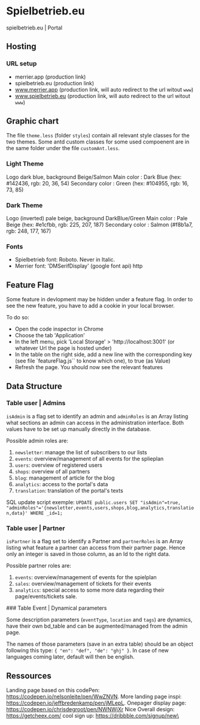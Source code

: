 # Spielbetrieb.eu

spielbetrieb.eu | Portal

## Hosting

### URL setup
- merrier.app (production link)
- spielbetrieb.eu (production link)
- www.merrier.app (production link, will auto redirect to the url witout `www`)
- www.spielbetrieb.eu (production link, will auto redirect to the url witout `www`)


## Graphic chart

The file `theme.less` (folder `styles`) contain all relevant style classes for the two themes. Some antd custom classes for some used compoenent are  in the same folder under the file `customAnt.less`.

### Light Theme
Logo dark blue, background Beige/Salmon
Main color : Dark Blue (hex: #142436, rgb: 20, 36, 54)
Secondary color : Green (hex: #104955, rgb: 16, 73, 85)

### Dark Theme
Logo (inverted) pale beige, background DarkBlue/Green
Main color : Pale Beige (hex: #e1cfbb, rgb: 225, 207, 187)
Secondary color : Salmon (#f8b1a7, rgb: 248, 177, 167)

### Fonts
- Spielbetrieb font: Roboto. Never in Italic.
- Merrier font: 'DMSerifDisplay' (google font api)
http


## Feature Flag 

Some feature in devlopment may be hidden under a feature flag.
In order to see the new feature, you have to add a cookie in your local browser. 

To do so: 
- Open the code inspector in Chrome
- Choose the tab 'Application'
- In the left menu, pick 'Local Storage' > 'http://localhost:3001' (or whatever Url the page is hosted under)
- In the table on the right side, add a new line with the corresponding key (see file `featureFlag.js`` to know which one), to true (as Value)
- Refresh the page. You should now see the relevant features


## Data Structure

### Table user | Admins

`isAdmin` is a flag set to identify an admin and `adminRoles` is an Array listing what sections an admin can access in the administration interface. Both values have to be set up manually directly in the database. 

Possible admin roles are:
1. `newsletter`: manage the list of subscribers to our lists
2. `events`: overview/management of all events for the splieplan
3. `users`: overview of registered users
4. `shops`: overview of all partners
5. `blog`: management of article for the blog
6. `analytics`: access to the portal's data
7. `translation`: translation of the portal's texts

SQL update script exemple: 
``` UPDATE public.users SET "isAdmin"=true, "adminRoles"='{newsletter,events,users,shops,blog,analytics,translation,data}' WHERE _id=1; ```

### Table user | Partner

`isPartner` is a flag set to identify a Partner and `partnerRoles` is an Array listing what feature a partner can access from their partner page. Hence only an integer is saved in those column, as an Id to the right data. 

Possible partner roles are:
1. `events`: overview/management of events for the spielplan
1. `sales`: overview/management of tickets for their events
3. `analytics`: special access to some more data regarding their page/events/tickets sale.

### Table Event | Dynamical parameters

Some description parameters (`eventType`, `location` and `tags`) are dynamics, have their own bd_table and can be augmented/managed from the admin page. 

The names of those parameters (save in an extra table) should be an object following this type: `{ "en": "def", "de": "ghj" }`. In case of new languages coming later, default will then be english. 

## Ressources

Landing page based on this codePen: https://codepen.io/nelsonleite/pen/WwZNVN.
More landing page inspi: https://codepen.io/jeffbredenkamp/pen/jMLepL.
Onepager display page: https://codepen.io/chrisdegroot/pen/NWNWjXr
Nice Overall design: https://getcheex.com/
cool sign up: https://dribbble.com/signup/new\
